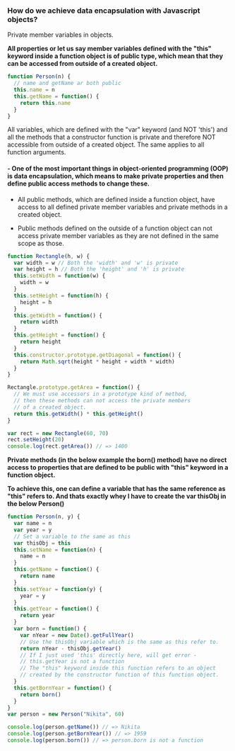 ### How do we achieve data encapsulation with Javascript objects?

Private member variables in objects.

**All properties or let us say member variables defined with the "this" keyword inside a function object is of public type, which mean that they can be accessed from outside of a created object.**

```js
function Person(n) {
  // name and getName ar both public
  this.name = n
  this.getName = function() {
    return this.name
  }
}
```

All variables, which are defined with the "var" keyword (and NOT 'this') and all the methods that a constructor function is private and therefore NOT accessible from outside of a created object. The same applies to all function arguments.

#### - One of the most important things in object-oriented programming (OOP) is data encapsulation, which means to make private properties and then define public access methods to change these.

- All public methods, which are defined inside a function object, have access to all defined private member variables and private methods in a created object.

- Public methods defined on the outside of a function object can not access private member variables as they are not defined in the same scope as those.

```js
function Rectangle(h, w) {
  var width = w // Both the 'width' and 'w' is private
  var height = h // Both the 'height' and 'h' is private
  this.setWidth = function(w) {
    width = w
  }
  this.setHeight = function(h) {
    height = h
  }
  this.getWidth = function() {
    return width
  }
  this.getHeight = function() {
    return height
  }
  this.constructor.prototype.getDiagonal = function() {
    return Math.sqrt(height * height + width * width)
  }
}

Rectangle.prototype.getArea = function() {
  // We must use accessors in a prototype kind of method,
  // then these methods can not access the private members
  // of a created object.
  return this.getWidth() * this.getHeight()
}

var rect = new Rectangle(60, 70)
rect.setHeight(20)
console.log(rect.getArea()) // => 1400
```

**Private methods (in the below example the born() method) have no direct access to properties that are defined to be public with "this" keyword in a function object.**

**To achieve this, one can define a variable that has the same reference as "this" refers to. And thats exactly whey I have to create the var thisObj in the below Person()**

```js
function Person(n, y) {
  var name = n
  var year = y
  // Set a variable to the same as this
  var thisObj = this
  this.setName = function(n) {
    name = n
  }
  this.getName = function() {
    return name
  }
  this.setYear = function(y) {
    year = y
  }
  this.getYear = function() {
    return year
  }
  var born = function() {
    var nYear = new Date().getFullYear()
    // Use the thisObj variable which is the same as this refer to.
    return nYear - thisObj.getYear()
    // If I just used 'this' directly here, will get error -
    // this.getYear is not a function
    // The "this" keyword inside this function refers to an object
    // created by the constructor function of this function object.
  }
  this.getBornYear = function() {
    return born()
  }
}
var person = new Person("Nikita", 60)

console.log(person.getName()) // => Nikita
console.log(person.getBornYear()) // => 1959
console.log(person.born()) // => person.born is not a function
```
